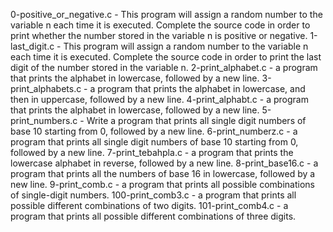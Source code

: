 0-positive_or_negative.c - This program will assign a random number to the variable n each time it is executed. Complete the source code in order to print whether the number stored in the variable n is positive or negative.
1-last_digit.c - This program will assign a random number to the variable n each time it is executed. Complete the source code in order to print the last digit of the number stored in the variable n.
2-print_alphabet.c - a program that prints the alphabet in lowercase, followed by a new line.
3-print_alphabets.c -  a program that prints the alphabet in lowercase, and then in uppercase, followed by a new line.
4-print_alphabt.c - a program that prints the alphabet in lowercase, followed by a new line.
5-print_numbers.c - Write a program that prints all single digit numbers of base 10 starting from 0, followed by a new line.
6-print_numberz.c - a program that prints all single digit numbers of base 10 starting from 0, followed by a new line.
7-print_tebahpla.c - a program that prints the lowercase alphabet in reverse, followed by a new line.
8-print_base16.c - a program that prints all the numbers of base 16 in lowercase, followed by a new line.
9-print_comb.c - a program that prints all possible combinations of single-digit numbers.
100-print_comb3.c - a program that prints all possible different combinations of two digits.
101-print_comb4.c - a program that prints all possible different combinations of three digits.
